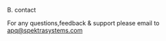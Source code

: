 B. contact

For any questions,feedback & support please email to <a href="emailto:apq@spektrasystems.com">apq@spektrasystems.com</a> 
